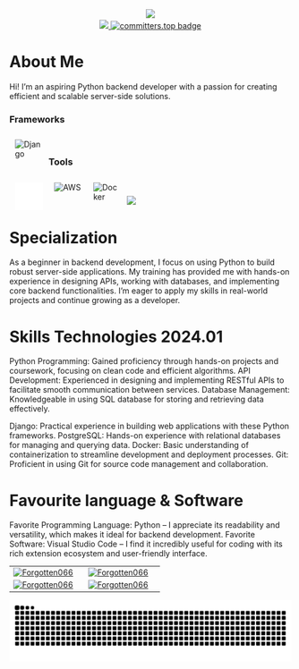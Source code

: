 <div id="header" align="center">
    <a href="https://github.com/Forgotten066">
        <img src="https://media.giphy.com/media/M9gbBd9nbDrOTu1Mqx/giphy.gif" width="100" />
    </a>    
</div>
<div id="header" align="center">
    <a href="https://github.com/Forgotten066">
        <img src="https://komarev.com/ghpvc/?username=Forgotten066&style=flat-circle&color=green"/>
    </a>
    <a href="https://user-badge.committers.top/kazakhstan_private/Forgotten066">
        <img src="https://user-badge.committers.top/kazakhstan_private/Forgotten066.svg" alt="committers.top badge">
    </a>

</div>



# About Me
Hi! I’m an aspiring Python backend developer with a passion for creating efficient and scalable server-side solutions. 



### Frameworks
<a href="https://www.djangoproject.com/" target="_blank"><img align="left" alt="Django" width="50px" style="padding:10px;" src="https://raw.githubusercontent.com/HighAmbition211/HighAmbition211/auxiliary/frameworks/django.svg" /></a></br>


### Tools
<a href="https://github.com/" target="_blank"><img align="left" alt="Git" width="50px" style="padding:10px;" src="https://raw.githubusercontent.com/HighAmbition211/HighAmbition211/auxiliary/tools/Github.svg" /></a>
<a href="https://aws.amazon.com/" target="_blank"><img align="left" alt="AWS" width="50px" style="padding:10px;" src="https://raw.githubusercontent.com/HighAmbition211/HighAmbition211/auxiliary/tools/aws.svg" /></a>
<a href="https://www.docker.com/" target="_blank"><img align="left" alt="Docker" width="50px" style="padding:10px;" src="https://raw.githubusercontent.com/HighAmbition211/HighAmbition211/auxiliary/tools/docker.svg" /></a>
<br></br>
<a href="#-my-skill-sets--"><img src="https://raw.githubusercontent.com/HighAmbition211/HighAmbition211/auxiliary/others/colorful_line.gif"></a>




# Specialization
As a beginner in backend development, I focus on using Python to build robust server-side applications. My training has provided me with hands-on experience in designing APIs, working with databases, and implementing core backend functionalities. I’m eager to apply my skills in real-world projects and continue growing as a developer.

# Skills Technologies 2024.01
Python Programming: Gained proficiency through hands-on projects and coursework, focusing on clean code and efficient algorithms.
API Development: Experienced in designing and implementing RESTful APIs to facilitate smooth communication between services.
Database Management: Knowledgeable in using SQL database for storing and retrieving data effectively.


Django: Practical experience in building web applications with these Python frameworks.
PostgreSQL: Hands-on experience with relational databases for managing and querying data.
Docker: Basic understanding of containerization to streamline development and deployment processes.
Git: Proficient in using Git for source code management and collaboration.

# Favourite language & Software
Favorite Programming Language: Python – I appreciate its readability and versatility, which makes it ideal for backend development.
Favorite Software: Visual Studio Code – I find it incredibly useful for coding with its rich extension ecosystem and user-friendly interface.



<table align="center">
  <tr>
    <td align="center" width="45%">
        <a href="#-my-github-stats--"><img width="100%" src="https://gh-readme-profile.vercel.app/api?username=Forgotten066&theme=dark&border_width=0&border_radius=15.2&hide_border=true" alt="Forgotten066" /></a>
    </td>
    <td align="center" width="55%">
        <a href="#-my-github-stats--"><img width="100%" src="https://github-profile-summary-cards.vercel.app/api/cards/profile-details?username=Forgotten066&theme=dark" alt="Forgotten066" /></a>
    </td>
  </tr>
  <tr>
    <td align="center" width="40%">
        <a href="#-my-github-stats--"><img width="100%" src="https://github-readme-streak-stats.herokuapp.com?user=Forgotten066&theme=dark&hide_border=true&border_radius=9.4&ring=3A0CA3&fire=D62828&dates=00F5D4&sideLabels=FFC300&stroke=8338EC&currStreakLabel=FFC300" alt="Forgotten066" /></a>
    </td>
    <td align="center" width="60%">
        <a href="#-my-github-stats--"><img src="https://github-readme-activity-graph.vercel.app/graph/?username=Forgotten066&bg_color=000&color=F8D866&line=F85D7F&point=FFFFFF&area=true&custom_title=Contribution%20Graph&height=350&days=20&hide_border=true" alt="Forgotten066" /></a>
    </td>
  </tr>
</table>
<a align="center" href="#-my-github-stats--"><img align="center" src="https://raw.githubusercontent.com/BEPb/BEPb/output/github-contribution-grid-snake.svg" alt="GitHub Streak" /></a>

